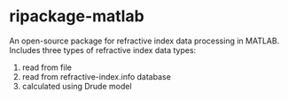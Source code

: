 # ripackage-matlab
An open-source package for refractive index data processing in MATLAB.
Includes three types of refractive index data types:
1) read from file
2) read from refractive-index.info database
3) calculated using Drude model
